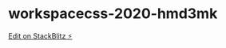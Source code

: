 # workspacecss-2020-hmd3mk

[Edit on StackBlitz ⚡️](https://stackblitz.com/edit/workspacecss-2020-hmd3mk)

